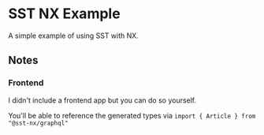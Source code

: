 # SST NX Example

A simple example of using SST with NX.

## Notes

### Frontend

I didn't include a frontend app but you can do so yourself.

You'll be able to reference the generated types via `import { Article } from "@sst-nx/graphql"`
